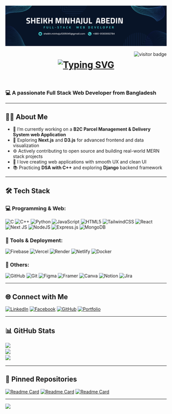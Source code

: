 
<p align="center">
  <img src="https://github.com/abedinalways/abedinalways/blob/main/Minhaj.png" alt="banner" />
</p>

<img align="right" src="https://visitor-badge.laobi.icu/badge?page_id=abedinalways.abedinalways" alt="visitor badge" />

<h1 align="center">
  <a href="https://git.io/typing-svg">
    <img src="https://readme-typing-svg.herokuapp.com?lines=Hello,+There!+👋;Thh+I+am+Sheikh+Minhajul+Abedin....;Nice+to+meet+you!&center=true&size=30" alt="Typing SVG" />
  </a>
</h1>
<br>

### 💻 A passionate Full Stack Web Developer from Bangladesh


---

## 🧑‍💼 About Me

- 🔭 I’m currently working on a **B2C Parcel Management & Delivery System web Application**
- 🌱 Exploring **Next.js** and **D3.js** for advanced frontend and data visualization
- ⚙️ Actively contributing to open source and building real-world MERN stack projects
- 🚀 I love creating web applications with smooth UX and clean UI
- 📚 Practicing **DSA with C++** and exploring **Django** backend framework

---

## 🛠️ Tech Stack

### 💻 Programming & Web:
![C](https://img.shields.io/badge/c-%2300599C.svg?style=for-the-badge&logo=c&logoColor=white)
![C++](https://img.shields.io/badge/c++-%2300599C.svg?style=for-the-badge&logo=c%2B%2B&logoColor=white)
![Python](https://img.shields.io/badge/python-3670A0?style=for-the-badge&logo=python&logoColor=ffdd54)
![JavaScript](https://img.shields.io/badge/javascript-%23323330.svg?style=for-the-badge&logo=javascript&logoColor=%23F7DF1E)
![HTML5](https://img.shields.io/badge/html5-%23E34F26.svg?style=for-the-badge&logo=html5&logoColor=white)
![TailwindCSS](https://img.shields.io/badge/tailwindcss-%2338B2AC.svg?style=for-the-badge&logo=tailwind-css&logoColor=white)
![React](https://img.shields.io/badge/react-%2320232a.svg?style=for-the-badge&logo=react&logoColor=%2361DAFB)
![Next JS](https://img.shields.io/badge/Next-black?style=for-the-badge&logo=next.js&logoColor=white)
![NodeJS](https://img.shields.io/badge/node.js-6DA55F?style=for-the-badge&logo=node.js&logoColor=white)
![Express.js](https://img.shields.io/badge/express.js-%23404d59.svg?style=for-the-badge&logo=express&logoColor=%2361DAFB)
![MongoDB](https://img.shields.io/badge/MongoDB-%234ea94b.svg?style=for-the-badge&logo=mongodb&logoColor=white)

### 🔧 Tools & Deployment:
![Firebase](https://img.shields.io/badge/firebase-%23039BE5.svg?style=for-the-badge&logo=firebase)
![Vercel](https://img.shields.io/badge/vercel-%23000000.svg?style=for-the-badge&logo=vercel&logoColor=white)
![Render](https://img.shields.io/badge/Render-%46E3B7.svg?style=for-the-badge&logo=render&logoColor=white)
![Netlify](https://img.shields.io/badge/netlify-%23000000.svg?style=for-the-badge&logo=netlify&logoColor=#00C7B7)
![Docker](https://img.shields.io/badge/docker-%230db7ed.svg?style=for-the-badge&logo=docker&logoColor=white)

### 🧰 Others:
![GitHub](https://img.shields.io/badge/github-%23121011.svg?style=for-the-badge&logo=github&logoColor=white)
![Git](https://img.shields.io/badge/git-%23F05033.svg?style=for-the-badge&logo=git&logoColor=white)
![Figma](https://img.shields.io/badge/figma-%23F24E1E.svg?style=for-the-badge&logo=figma&logoColor=white)
![Framer](https://img.shields.io/badge/Framer-black?style=for-the-badge&logo=framer&logoColor=blue)
![Canva](https://img.shields.io/badge/Canva-%2300C4CC.svg?style=for-the-badge&logo=Canva&logoColor=white)
![Notion](https://img.shields.io/badge/Notion-%23000000.svg?style=for-the-badge&logo=notion&logoColor=white)
![Jira](https://img.shields.io/badge/jira-%230A0FFF.svg?style=for-the-badge&logo=jira&logoColor=white)

---

## 🌐 Connect with Me

[![LinkedIn](https://img.shields.io/badge/LinkedIn-%230077B5.svg?style=for-the-badge&logo=linkedin&logoColor=white)](https://www.linkedin.com/in/sheikh-minhajul-abedin-bb51162a4/)
[![Facebook](https://img.shields.io/badge/Facebook-%231877F2.svg?style=for-the-badge&logo=facebook&logoColor=white)](https://www.facebook.com/Abedin.always)
[![GitHub](https://img.shields.io/badge/GitHub-%23121011.svg?style=for-the-badge&logo=github&logoColor=white)](https://github.com/abedinalways)
[![Portfolio](https://img.shields.io/badge/Portfolio-%23FF5722.svg?style=for-the-badge&logo=firefox&logoColor=white)](https://your-portfolio-link.com) 

---

## 📊 GitHub Stats

![](https://github-readme-stats.vercel.app/api?username=abedinalways&theme=dark&hide_border=false)<br/>
![](https://nirzak-streak-stats.vercel.app/?user=abedinalways&theme=dark&hide_border=false)<br/>
![](https://github-readme-stats.vercel.app/api/top-langs/?username=abedinalways&theme=dark&layout=compact)

---

## 📌 Pinned Repositories

[![Readme Card](https://github-readme-stats.vercel.app/api/pin/?username=abedinalways&repo=project-1&theme=dark)](https://github.com/abedinalways/project-1)
[![Readme Card](https://github-readme-stats.vercel.app/api/pin/?username=abedinalways&repo=project-2&theme=dark)](https://github.com/abedinalways/project-2)
[![Readme Card](https://github-readme-stats.vercel.app/api/pin/?username=abedinalways&repo=project-3&theme=dark)](https://github.com/abedinalways/project-3)


---

[![](https://visitcount.itsvg.in/api?id=abedinalways&icon=0&color=0)](https://visitcount.itsvg.in)



